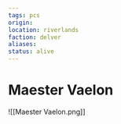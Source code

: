 ```yaml
---
tags: pcs
origin: 
location: riverlands
faction: delver
aliases: 
status: alive
---
```


# Maester Vaelon

![[Maester Vaelon.png]]